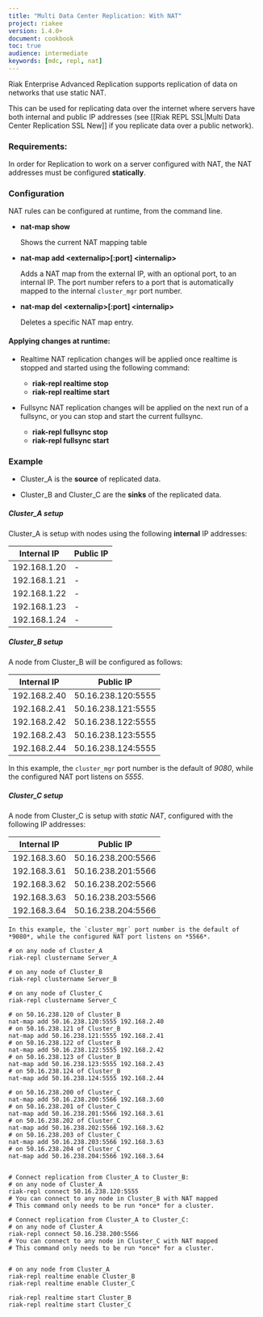 ```yaml
---
title: "Multi Data Center Replication: With NAT"
project: riakee
version: 1.4.0+
document: cookbook
toc: true
audience: intermediate
keywords: [mdc, repl, nat]
---
```


Riak Enterprise Advanced Replication supports replication of data on networks that use static NAT.

This can be used for replicating data over the internet where servers have both internal and public IP addresses (see [[Riak REPL SSL|Multi Data Center Replication SSL New]] if you replicate data over a public network).

### Requirements:
In order for Replication to work on a server configured with NAT, the NAT addresses must be configured **statically**.


### Configuration

NAT rules can be configured at runtime, from the command line.

* **nat-map show**

	Shows the current NAT mapping table

* **nat-map add \<externalip\>[:port] \<internalip\>**
	
	Adds a NAT map from the external IP, with an optional port, to an internal IP. The port number refers to a port that is automatically mapped to the internal  `cluster_mgr` port number.

* **nat-map del \<externalip\>[:port] \<internalip\>**

	Deletes a specific NAT map entry.

#### Applying changes at runtime: 

* Realtime NAT replication changes will be applied once realtime is stopped and started using the following command:

	* **riak-repl realtime stop <clustername>**
	* **riak-repl realtime start <clustername>**

* Fullsync NAT replication changes will be applied on the next run of a fullsync, or you can stop and start the current fullsync.

	* **riak-repl fullsync stop <clustername>**
	* **riak-repl fullsync start <clustername>**
	

### Example


* Cluster_A is the **source** of replicated data.

* Cluster_B and Cluster_C are the **sinks** of the replicated data.

##### **Cluster_A setup**

Cluster_A is setup with nodes using the following **internal** IP addresses: 

Internal IP  | Public IP       
-------------|-------------------
192.168.1.20 | -
192.168.1.21 | -
192.168.1.22 | -
192.168.1.23 | -
192.168.1.24 | -

##### **Cluster_B setup**

A node from Cluster_B will be configured as follows:

Internal IP  | Public IP       
-------------|-------------------
192.168.2.40 | 50.16.238.120:5555
192.168.2.41 | 50.16.238.121:5555
192.168.2.42 | 50.16.238.122:5555
192.168.2.43 | 50.16.238.123:5555
192.168.2.44 | 50.16.238.124:5555


In this example, the `cluster_mgr` port number is the default of *9080*, while the configured NAT port listens on *5555*.

##### **Cluster_C setup**

A node from Cluster_C is setup with *static NAT*, configured with the following IP addresses:

Internal IP  | Public IP       
-------------|-------------------
192.168.3.60 | 50.16.238.200:5566
192.168.3.61 | 50.16.238.201:5566
192.168.3.62 | 50.16.238.202:5566
192.168.3.63 | 50.16.238.203:5566
192.168.3.64 | 50.16.238.204:5566


	In this example, the `cluster_mgr` port number is the default of *9080*, while the configured NAT port listens on *5566*.


```   
# on any node of Cluster_A
riak-repl clustername Server_A

# on any node of Cluster_B
riak-repl clustername Server_B

# on any node of Cluster_C
riak-repl clustername Server_C

# on 50.16.238.120 of Cluster_B
nat-map add 50.16.238.120:5555 192.168.2.40
# on 50.16.238.121 of Cluster_B
nat-map add 50.16.238.121:5555 192.168.2.41 
# on 50.16.238.122 of Cluster_B
nat-map add 50.16.238.122:5555 192.168.2.42 
# on 50.16.238.123 of Cluster_B
nat-map add 50.16.238.123:5555 192.168.2.43 
# on 50.16.238.124 of Cluster_B
nat-map add 50.16.238.124:5555 192.168.2.44 

# on 50.16.238.200 of Cluster_C
nat-map add 50.16.238.200:5566 192.168.3.60
# on 50.16.238.201 of Cluster_C
nat-map add 50.16.238.201:5566 192.168.3.61 
# on 50.16.238.202 of Cluster_C
nat-map add 50.16.238.202:5566 192.168.3.62 
# on 50.16.238.203 of Cluster_C
nat-map add 50.16.238.203:5566 192.168.3.63 
# on 50.16.238.204 of Cluster_C
nat-map add 50.16.238.204:5566 192.168.3.64 


# Connect replication from Cluster_A to Cluster_B:
# on any node of Cluster_A
riak-repl connect 50.16.238.120:5555
# You can connect to any node in Cluster_B with NAT mapped
# This command only needs to be run *once* for a cluster.

# Connect replication from Cluster_A to Cluster_C:
# on any node of Cluster_A
riak-repl connect 50.16.238.200:5566
# You can connect to any node in Cluster_C with NAT mapped
# This command only needs to be run *once* for a cluster.


# on any node from Cluster_A
riak-repl realtime enable Cluster_B
riak-repl realtime enable Cluster_C

riak-repl realtime start Cluster_B
riak-repl realtime start Cluster_C

```


